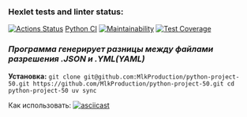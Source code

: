 ### Hexlet tests and linter status:
[![Actions Status](https://github.com/MlkProduction/python-project-50/actions/workflows/hexlet-check.yml/badge.svg)](https://github.com/MlkProduction/python-project-50/actions)
[Python CI](https://github.com/MlkProduction/python-project-50/actions/workflows/ci.yml/badge.svg)
[![Maintainability](https://api.codeclimate.com/v1/badges/419569aedfd031a679fe/maintainability)](https://codeclimate.com/github/MlkProduction/python-project-50/maintainability)
[![Test Coverage](https://api.codeclimate.com/v1/badges/419569aedfd031a679fe/test_coverage)](https://codeclimate.com/github/MlkProduction/python-project-50/test_coverage)

### **_Программа генерирует разницы между файлами разрешения .JSON и .YML(YAML)_**

**Установка:**
`git clone git@github.com:MlkProduction/python-project-50.git
https://github.com/MlkProduction/python-project-50.git
cd python-project-50
uv sync`


Как использовать:
[![asciicast](https://asciinema.org/a/qPbLyfPtctl4TzWmLCQcZ1Xoi.svg)](https://asciinema.org/a/qPbLyfPtctl4TzWmLCQcZ1Xoi)
